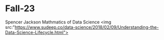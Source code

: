 # Fall-23

Spencer Jackson
Mathmatics of Data Science 
<img src:"https://www.sudeep.co/data-science/2018/02/09/Understanding-the-Data-Science-Lifecycle.html">
